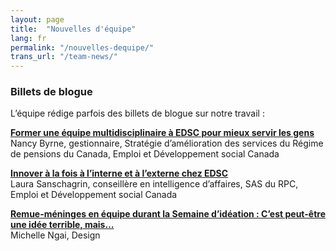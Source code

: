 ```yaml
---
layout: page
title:  "Nouvelles d'équipe"
lang: fr
permalink: "/nouvelles-dequipe/"
trans_url: "/team-news/"
---
```


### Billets de blogue

L’équipe rédige parfois des billets de blogue sur notre travail :

**[Former une équipe multidisciplinaire à EDSC pour mieux servir les gens](https://numerique.canada.ca/2019/06/19/former-une-%C3%A9quipe-multidisciplinaire-%C3%A0-edsc-pour-mieux-servir-les-gens/)**<br>
Nancy Byrne, gestionnaire, Stratégie d’amélioration des services du Régime de pensions du Canada, Emploi et Développement social Canada

**[Innover à la fois à l’interne et à l’externe chez EDSC](https://numerique.canada.ca/2019/07/22/innover-%C3%A0-la-fois-%C3%A0-linterne-et-%C3%A0-lexterne-chez-edsc/)**<br>
Laura Sanschagrin, conseillère en intelligence d’affaires, SAS du RPC, Emploi et Développement social Canada

**[Remue-méninges en équipe durant la Semaine d’idéation : C’est peut-être une idée terrible, mais…
](https://numerique.canada.ca/2019/08/26/remue-m%C3%A9ninges-en-%C3%A9quipe-durant-la-semaine-did%C3%A9ation-cest-peut-%C3%AAtre-une-id%C3%A9e-terrible-mais/)**<br>
Michelle Ngai, Design
